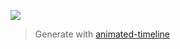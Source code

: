 ![](https://github.com/Zxilly/Zxilly/blob/master/assets/animation.gif)

> Generate with [animated-timeline](https://github.com/Zxilly/animated-timeline)
